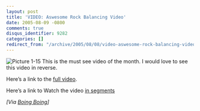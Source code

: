 ```yaml
---
layout: post
title: 'VIDEO: Aswesome Rock Balancing Video'
date: 2005-08-09 -0800
comments: true
disqus_identifier: 9282
categories: []
redirect_from: "/archive/2005/08/08/video-aswesome-rock-balancing-video.aspx/"
---
```


![Picture 1-15](http://www.boingboing.net/Picture%201-15.jpg) This is
the must see video of the month. I would love to see this video in
reverse.

Here’s a link to the [full
video](http://www.rock-on-rock-on.com/video/bp-ss.html).

Here’s a link to Watch the video [in
segments](http://www.rock-on-rock-on.com/un-balancing.html)

*[Via [Boing
Boing](http://www.boingboing.net/2005/08/10/amazing_rock_balanci.html)]*

